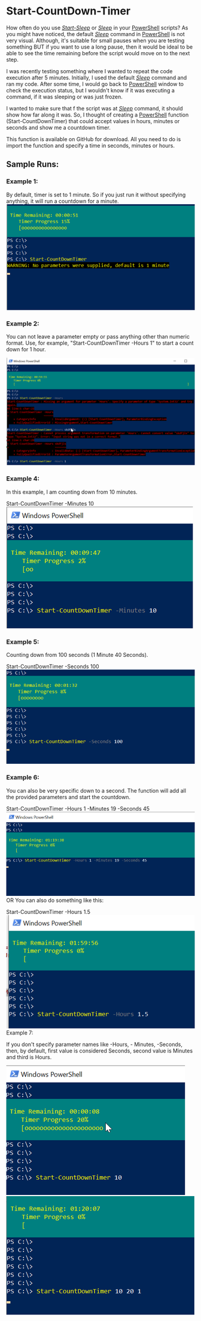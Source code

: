 # Start-CountDown-Timer
How often do you use <a href="https://docs.microsoft.com/en-us/powershell/module/microsoft.powershell.utility/start-sleep?view=powershell-6" rel="noopener nofollow" target="_blank"><i>Start-Sleep</i></a> or <a href="https://docs.microsoft.com/en-us/powershell/module/microsoft.powershell.utility/start-sleep?view=powershell-6" rel="noopener nofollow" target="_blank"><em>Sleep</em></a> in your <a href="https://docs.microsoft.com/en-us/powershell/scripting/overview?view=powershell-6" rel="noopener nofollow" target="_blank">PowerShell</a> scripts? As you might have noticed, the default <a href="https://docs.microsoft.com/en-us/powershell/module/microsoft.powershell.utility/start-sleep?view=powershell-6" rel="noopener nofollow" target="_blank"><em>Sleep</em></a> command in <a href="https://docs.microsoft.com/en-us/powershell/scripting/overview?view=powershell-6" rel="noopener nofollow" target="_blank">PowerShell</a> is not very visual. Although, it's suitable for small pauses when you are testing something BUT if  you want to use a long pause, then it would be ideal to be able to see the time remaining before the script would move on to the next step.

I was recently testing something where I wanted to repeat the code execution after 5 minutes. Initially, I used the default <a href="https://docs.microsoft.com/en-us/powershell/module/microsoft.powershell.utility/start-sleep?view=powershell-6" rel="noopener nofollow" target="_blank"><em>Sleep</em></a> command and ran my code. After some time, I would go back to <a href="https://docs.microsoft.com/en-us/powershell/scripting/overview?view=powershell-6" rel="noopener nofollow" target="_blank">PowerShell</a> window to check the execution status, but I wouldn't know if it was executing a command, if it was sleeping or was just frozen. 

I wanted to make sure that f the script was at <a href="https://docs.microsoft.com/en-us/powershell/module/microsoft.powershell.utility/start-sleep?view=powershell-6" rel="noopener nofollow" target="_blank"><em>Sleep</em></a>  command,  it should show how far along it was. So, I thought of creating a <a href="https://docs.microsoft.com/en-us/powershell/scripting/overview?view=powershell-6" rel="noopener nofollow" target="_blank">PowerShell</a> function (Start-CountDownTimer) that could accept values in hours, minutes or seconds and show me a countdown timer.

This function is available on GitHub for download. All you need to do is import the function and specify a time in seconds, minutes or hours.

## Sample Runs:
### Example 1: 

By default, timer is set to 1 minute. So if you just run it without specifying anything, it will run a countdown for a minute.
![ScreenShot1](/Screenshots/1.png)

### Example 2:

You can not leave a parameter empty or pass anything other than numeric format. Use, for example, "Start-CountDownTimer -Hours 1" to start a count down for 1 hour.

![ScreenShot2](/Screenshots/2.png)
### Example 4:

In this example, I am counting down from 10 minutes.

Start-CountDownTimer -Minutes 10
![ScreenShot3](/Screenshots/3.png)
### Example 5:

Counting down from 100 seconds (1 Minute 40 Seconds).

Start-CountDownTimer -Seconds 100
![ScreenShot4](/Screenshots/4.png)
### Example 6:

You can also be very specific down to a second. The function will add all the provided parameters and start the countdown.

Start-CountDownTimer -Hours 1 -Minutes 19 -Seconds 45
![ScreenShot5](/Screenshots/5.png)
OR
You can also do something like this:

Start-CountDownTimer -Hours 1.5
![ScreenShot6](/Screenshots/6.png)
Example 7:

If you don't specify parameter names like -Hours, - Minutes,  -Seconds, then, by default, first value is considered Seconds, second value is Minutes and third is Hours.

![ScreenShot7](/Screenshots/7.png)
![ScreenShot8](/Screenshots/8.png)
